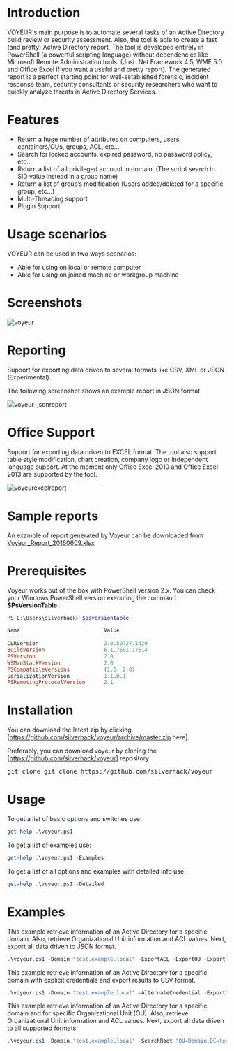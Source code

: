 
<h1>Introduction</h1>

VOYEUR's main purpose is to automate several tasks of an Active Directory build review or security assessment. Also, the tool is able to create a fast (and pretty) Active Directory report. The tool is developed entirely in PowerShell (a powerful scripting language) without dependencies like Microsoft Remote Administration tools. (Just .Net Framework 4.5, WMF 5.0 and Office Excel if you want a useful and pretty report). The generated report is a perfect starting point for well-established forensic, incident response team, security consultants or security researchers who want to quickly analyze threats in Active Directory Services.

<h1>Features</h1>

* Return a huge number of attributes on computers, users, containers/OUs, groups, ACL, etc...
* Search for locked accounts, expired password, no password policy, etc...
* Return a list of all privileged account in domain. (The script search in SID value instead in a group name)
* Return a list of group’s modification (Users added/deleted for a specific group, etc...)
* Multi-Threading support
* Plugin Support

<h1>Usage scenarios</h1>

VOYEUR can be used in two ways scenarios:

* Able for using on local or remote computer
* Able for using on joined machine or workgroup machine

<h1>Screenshots</h1>

![voyeur](https://cloud.githubusercontent.com/assets/5271640/17643817/19b20958-6143-11e6-8e3a-41a4bec132df.png)

<h1>Reporting</h1>

Support for exporting data driven to several formats like CSV, XML or JSON (Experimental).

The following screenshot shows an example report in JSON format

![voyeur_jsonreport](https://cloud.githubusercontent.com/assets/5271640/17643845/d5a545da-6143-11e6-8769-32008d19f638.PNG)

<h1>Office Support</h1>

Support for exporting data driven to EXCEL format. The tool also support table style modification, chart creation, company logo or independent language support. At the moment only Office Excel 2010 and Office Excel 2013 are supported by the tool.

![voyeurexcelreport](https://cloud.githubusercontent.com/assets/5271640/17643864/55bfa3dc-6144-11e6-8266-29487b4f167f.PNG)

<h1>Sample reports</h1>

An example of report generated by Voyeur can be downloaded from [Voyeur_Report_20160609.xlsx](https://github.com/silverhack/voyeur/files/416616/Voyeur_Report_20160609.xlsx)

<h1>Prerequisites</h1>

Voyeur works out of the box with PowerShell version 2.x. You can check your Windows PowerShell version executing the command <b>$PsVersionTable:</b>

```powershell
PS C:\Users\silverhack> $psversiontable

Name                           Value
----                           -----
CLRVersion                     2.0.50727.5420
BuildVersion                   6.1.7601.17514
PSVersion                      2.0
WSManStackVersion              2.0
PSCompatibleVersions           {1.0, 2.0}
SerializationVersion           1.1.0.1
PSRemotingProtocolVersion      2.1
```

<h1>Installation</h1>

You can download the latest zip by clicking [https://github.com/silverhack/voyeur/archive/master.zip here].

Preferably, you can download voyeur by cloning the [https://github.com/silverhack/voyeur] repository:

<pre>
git clone git clone https://github.com/silverhack/voyeur
</pre>

<h1>Usage</h1>

To get a list of basic options and switches use:

```powershell
get-help .\voyeur.ps1
```

To get a list of examples use:

```powershell
get-help .\voyeur.ps1 -Examples
```

To get a list of all options and examples with detailed info use:

```powershell
get-help .\voyeur.ps1 -Detailed
```

<h1>Examples</h1>

This example retrieve information of an Active Directory for a specific domain. Also, retrieve Organizational Unit
information and ACL values. Next, export all data driven to JSON format.

```powershell
.\voyeur.ps1 -Domain "test.example.local" -ExportACL -ExportOU -ExportTo JSON
```

This example retrieve information of an Active Directory for a specific domain with explicit credentials and
export results to CSV format.

```powershell
.\voyeur.ps1 -Domain "test.example.local" -AlternateCredential -ExportTo CSV
```

This example retrieve information of an Active Directory for a specific domain and for specific Organizational
Unit (OU). Also, retrieve Organizational Unit information and ACL values. Next, export all data driven to all supported formats
```powershell
.\voyeur.ps1 -Domain "test.example.local" -SearchRoot "OU=Domain,DC=test,DC=example,DC=local" -ExportACL -ExportOU -ExportTo XML,JSON,CSV,EXCEL
```
